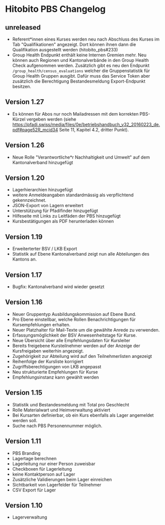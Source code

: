 # Hitobito PBS Changelog

## unreleased

*   Referent*innen eines Kurses werden neu nach Abschluss des Kurses im Tab "Qualifikationen" angezeigt. Dort können ihnen dann die Qualifikation ausgestellt werden (hitobito_pbs#233)
*   Group Health Endpunkt enthält keine Internen Gremien mehr. Neu können auch Regionen und Kantonalverbände in den Group Health Check aufgenommen werden. Zusätzlich gibt es neu den Endpunkt `/group_health/census_evaluations` welcher die Gruppenstatistik für Group Health Gruppen ausgibt. Dafür muss das Service Token aber zusätzlich die Berechtigung Bestandesmeldung Export-Endpunkt besitzen.

## Version 1.27

*   Es können für Abos nur noch Mailadressen mit dem korrekten PBS-Kürzel vergeben werden (siehe https://pfadi.swiss/media/files/0e/betriebshandbuch_v32_20160223_de.pdf#page52R_mcid34 Seite 11, Kapitel 4.2, dritter Punkt).

## Version 1.26

*   Neue Rolle "Verantwortliche*r Nachhaltigkeit und Umwelt" auf dem Kantonalverband hinzugefügt

## Version 1.20

*   Lagerhierarchien hinzugefügt
*   weitere Anmeldeangaben standardmässig als verpflichtend gekennzeichnet.
*   JSON-Export von Lagern erweitert
*   Unterstützung für Pfadifinder hinzugefügt
*   Hilfeseite mit Links zu Leitfäden der PBS hinzugefügt
*   Kursbestätigungen als PDF herunterladen können


## Version 1.19

*   Erweiterterter BSV / LKB Export
*   Statistik auf Ebene Kantonalverband zeigt nun alle Abteilungen des Kantons an.


## Version 1.17

*   Bugfix: Kantonalverband wird wieder gesetzt


## Version 1.16

*   Neuer Gruppentyp Ausbildungskommission auf Ebene Bund.
*   Pro Ebene einstellbar, welche Rollen Benachrichtigungen für Kursempfehlungen erhalten.
*   Neuer Platzhalter für Mail-Texte um die gewählte Anrede zu verwenden.
*   Erfassungsmöglichkeit der BSV Anwesenheitstage für Kurse.
*   Neue Übersicht über alle Empfehlungsdaten für Kursleiter
*   Bereits freigebene Kursteilnehmer werden auf der Anzeige der Kursfreigaben weiterhin angezeigt.
*   Zugehörigkeit zur Abteilung wird auf den Teilnehmerlisten angezeigt
*   Reihenfolge der Kursliste korrigiert
*   Zugriffsberechtigungen von LKB angepasst
*   Neu strukturierte Empfehlungen für Kurse
*   Empfehlungsinstanz kann gewählt werden


## Version 1.15

*   Statistik und Bestandesmeldung mit Total pro Geschlecht
*   Rolle Materialwart und Heimverwaltung aktiviert
*   Bei Kursarten definierbar, ob ein Kurs ebenfalls als Lager angemeldet werden soll.
*   Suche nach PBS Personennummer möglich.


## Version 1.11

*   PBS Branding
*   Lagertage berechnen
*   Lagerleitung nur einer Person zuweisbar
*   Checkboxen für Lagerleitung
*   keine Kontaktperson auf Lager
*   Zusätzliche Validierungen beim Lager einreichen
*   Sichtbarkeit von Lagerfelder für Teilnehmer
*   CSV Export für Lager


## Version 1.10

*   Lagerverwaltung
